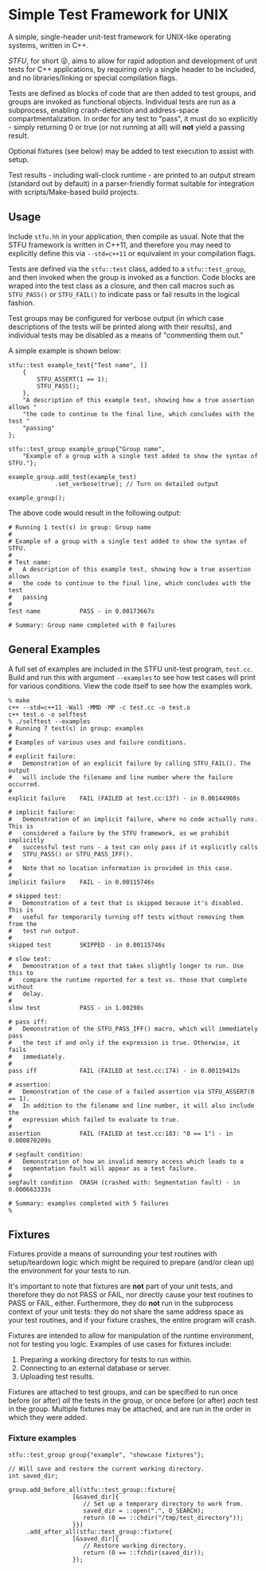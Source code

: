 # Simple Test Framework for UNIX

A simple, single-header unit-test framework for UNIX-like operating systems, written in C++.

*STFU*, for short 😜, aims to allow for rapid adoption and development of unit tests for C++ applications, by requiring only a single header to be included, and no libraries/linking or special compilation flags.

Tests are defined as blocks of code that are then added to test groups, and groups are invoked as functional objects. Individual tests are run as a subprocess, enabling crash-detection and address-space compartmentalization. In order for any test to "pass", it must do so explicitly - simply returning 0 or true (or not running at all) will **not** yield a passing result.

Optional fixtures (see below) may be added to test execution to assist with setup.

Test results - including wall-clock runtime - are printed to an output stream (standard out by default) in a parser-friendly format suitable for integration with scripts/Make-based build projects.

## Usage

Include `stfu.hh` in your application, then compile as usual. Note that the STFU framework is written in C++11, and therefore you may need to explicitly define this via `--std=c++11` or equivalent in your compilation flags.

Tests are defined via the `stfu::test` class, added to a `stfu::test_group`, and then invoked when the group is invoked as a function. Code blocks are wraped into the test class as a closure, and then call macros such as `STFU_PASS()` or `STFU_FAIL()` to indicate pass or fail results in the logical fashion.

Test groups may be configured for verbose output (in which case descriptions of the tests will be printed along with their results), and individual tests may be disabled as a means of "commenting them out."

A simple example is shown below:

```
stfu::test example_test{"Test name", []
    {
        STFU_ASSERT(1 == 1);
        STFU_PASS();
    },
    "A description of this example test, showing how a true assertion allows "
    "the code to continue to the final line, which concludes with the test "
    "passing"
};

stfu::test_group example_group{"Group name",
    "Example of a group with a single test added to show the syntax of STFU."};

example_group.add_test(example_test)
             .set_verbose(true); // Turn on detailed output

example_group();
```

The above code would result in the following output:

```
# Running 1 test(s) in group: Group name
#
# Example of a group with a single test added to show the syntax of STFU.
#
# Test name: 
#   A description of this example test, showing how a true assertion allows
#   the code to continue to the final line, which concludes with the test
#   passing
#   
Test name           PASS - in 0.00173667s

# Summary: Group name completed with 0 failures
```

## General Examples

A full set of examples are included in the STFU unit-test program, `test.cc`. Build and run this with argument `--examples` to see how test cases will print for various conditions. View the code itself to see how the examples work.

```
% make
c++ --std=c++11 -Wall -MMD -MP -c test.cc -o test.o
c++ test.o -o selftest
% ./selftest --examples
# Running 7 test(s) in group: examples
#
# Examples of various uses and failure conditions.
#
# explicit failure: 
#   Demonstration of an explicit failure by calling STFU_FAIL(). The output
#   will include the filename and line number where the failure occurred.
#   
explicit failure    FAIL (FAILED at test.cc:137) - in 0.00144908s

# implicit failure: 
#   Demonstration of an implicit failure, where no code actually runs. This is
#   considered a failure by the STFU framework, as we prohibit implicitly
#   successful test runs - a test can only pass if it explicitly calls
#   STFU_PASS() or STFU_PASS_IFF().
#   
#   Note that no location information is provided in this case.
#   
implicit failure    FAIL - in 0.00115746s

# skipped test: 
#   Demonstration of a test that is skipped because it's disabled. This is
#   useful for temporarily turning off tests without removing them from the
#   test run output.
#   
skipped test        SKIPPED - in 0.00115746s

# slow test: 
#   Demonstration of a test that takes slightly longer to run. Use this to
#   compare the runtime reported for a test vs. those that complete without
#   delay.
#   
slow test           PASS - in 1.00298s

# pass iff: 
#   Demonstration of the STFU_PASS_IFF() macro, which will immediately pass
#   the test if and only if the expression is true. Otherwise, it fails
#   immediately.
#   
pass iff            FAIL (FAILED at test.cc:174) - in 0.00119413s

# assertion: 
#   Demonstration of the case of a failed assertion via STFU_ASSERT(0 == 1).
#   In addition to the filename and line number, it will also include the
#   expression which failed to evaluate to true.
#   
assertion           FAIL (FAILED at test.cc:183: "0 == 1") - in 0.000870209s

# segfault condition: 
#   Demonstration of how an invalid memory access which leads to a
#   segmentation fault will appear as a test failure.
#   
segfault condition  CRASH (crashed with: Segmentation fault) - in 0.000663333s

# Summary: examples completed with 5 failures
% 
```

## Fixtures

Fixtures provide a means of surrounding your test routines with setup/teardown logic which might be required to prepare (and/or clean up) the environment for your tests to run.

It's important to note that fixtures are **not** part of your unit tests, and therefore they do not PASS or FAIL, nor directly cause your test routines to PASS or FAIL, either. Furthermore, they do **not** run in the subprocess context of your unit tests: they do not share the same address space as your test routines, and if your fixture crashes, the entire program will crash.

Fixtures are intended to allow for manipulation of the runtime environment, not for testing you logic. Examples of use cases for fixtures include:
1. Preparing a working directory for tests to run within.
2. Connecting to an external database or server.
3. Uploading test results.

Fixtures are attached to test groups, and can be specified to run once before (or after) _all_ the tests in the group, or once before (or after) _each_ test in the group. Multiple fixtures may be attached, and are run in the order in which they were added.

### Fixture examples

```
stfu::test_group group{"example", "showcase fixtures"};

// Will save and restore the current working directory.
int saved_dir;

group.add_before_all(stfu::test_group::fixture{
                  [&saved_dir]{
                     // Set up a temporary directory to work from.
                     saved_dir = ::open(".", O_SEARCH);
                     return (0 == ::chdir("/tmp/test_directory"));
                  }})
     .add_after_all(stfu::test_group::fixture{
                  [&saved_dir]{
                     // Restore working directory.
                     return (0 == ::fchdir(saved_dir));
                  });
```

